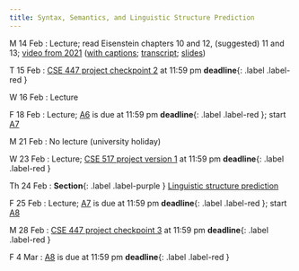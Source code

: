```yaml
---
title: Syntax, Semantics, and Linguistic Structure Prediction 
---
```


M 14 Feb
: Lecture; read Eisenstein chapters 10 and 12, (suggested) 11 and 13; [video from 2021](https://drive.google.com/file/d/1gGXlnv2livCAhH6CK3H-5ij1ZsBNRsOM/view?usp=sharing) ([with captions](https://drive.google.com/file/d/1dkGLEjvFupyzBzpb426vkUVC0eMcE6Tu/view?usp=sharing); [transcript](https://drive.google.com/file/d/1ybQeIScWKpOYjq-DC18HWevgn4oDEXwh/view?usp=sharing); [slides](https://drive.google.com/file/d/1KGu3oxTRoLcvKQqPcRhHBuntDCyj6cj4/view?usp=sharing))

T 15 Feb
: [CSE 447 project checkpoint 2](assets/docs/project-447.pdf) at 11:59 pm  **deadline**{: .label .label-red }

W 16 Feb
: Lecture

F 18 Feb
: Lecture; [A6](assets/docs/A6.pdf) is due at 11:59 pm **deadline**{: .label .label-red }; start [A7](assets/docs/A7.pdf) 

M 21 Feb
: No lecture (university holiday)

W 23 Feb
: Lecture; [CSE 517 project version 1](assets/docs/project-517.pdf) at 11:59 pm  **deadline**{: .label .label-red }

Th 24 Feb
: **Section**{: .label .label-purple } [Linguistic structure prediction](#)

F 25 Feb
: Lecture; [A7](assets/docs/A7.pdf) is due at 11:59 pm **deadline**{:
.label .label-red }; start [A8](assets/docs/A8.pdf) 

M 28 Feb
: [CSE 447 project checkpoint 3](assets/docs/project-447.pdf) at 11:59 pm  **deadline**{: .label .label-red }

F 4 Mar
: [A8](assets/docs/A8.pdf) is due at 11:59 pm **deadline**{: .label .label-red }


